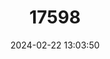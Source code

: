 ---
title: "17598"
category: "Corynorhinus townsendii"
draft: false
date: 2024-02-22 13:03:50
languages:
  English: ["Townsend's Big-eared Bat"]
---